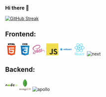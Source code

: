 ### Hi there 👋

[![GitHub Streak](https://github-readme-streak-stats.herokuapp.com/?user=SuburbanTurnip&theme=dark)](https://git.io/streak-stats)



<h2>Frontend:</h2>
<p>
<img title="html" alt="HTML" src="https://raw.githubusercontent.com/devicons/devicon/master/icons/html5/html5-original-wordmark.svg" alt="html5" width="40" height="40"/> <img title="CSS" alt="CSS" src="https://raw.githubusercontent.com/devicons/devicon/master/icons/css3/css3-original-wordmark.svg" alt="css3" width="40" height="40"/> <img title="SASS" alt="SASS"  src="https://raw.githubusercontent.com/devicons/devicon/master/icons/sass/sass-original.svg" alt="sass" width="40" height="40"/> <img title="JAVASCRIPT" alt="JAVASCRIPT"  src="https://raw.githubusercontent.com/devicons/devicon/master/icons/javascript/javascript-original.svg" alt="javascript" width="40" height="40"/> <img title="webpack" alt="webpack" src="https://raw.githubusercontent.com/devicons/devicon/d00d0969292a6569d45b06d3f350f463a0107b0d/icons/webpack/webpack-original-wordmark.svg" alt="webpack" width="40" height="40"/> <img src="https://raw.githubusercontent.com/devicons/devicon/master/icons/react/react-original-wordmark.svg" title="react" alt="react" width="40" height="40"/> 
<img src="http://res.cloudinary.com/unicodeveloper/image/upload/v1524776764/next-jslogo.svg" title="next js" alt=next js  width="40" height="40"/></p>

<h2>Backend:</h2>
<p><img  src="https://raw.githubusercontent.com/devicons/devicon/master/icons/nodejs/nodejs-original-wordmark.svg" title="node js" alt="nodejs" width="40" height="40"/> <img src="https://raw.githubusercontent.com/devicons/devicon/master/icons/mongodb/mongodb-original-wordmark.svg" title="mongodb" alt="mongodb" width="40" height="40"/>
<img src="https://user-images.githubusercontent.com/841294/53402609-b97a2180-39ba-11e9-8100-812bab86357c.png" title="apollo" alt="apollo"width="40" height="40" <img src="https://www.vectorlogo.zone/logos/graphql/graphql-icon.svg" title="graphql" alt="graphql" width="40" height="40"/> </p>



<!--
**SuburbanTurnip/SuburbanTurnip** is a ✨ _special_ ✨ repository because its `README.md` (this file) appears on your GitHub profile.

Here are some ideas to get you started:

- 🔭 I’m currently working on ...
- 🌱 I’m currently learning ...
- 👯 I’m looking to collaborate on ...
- 🤔 I’m looking for help with ...
- 💬 Ask me about ...
- 📫 How to reach me: ...
- 😄 Pronouns: ...
- ⚡ Fun fact: ...
-->
